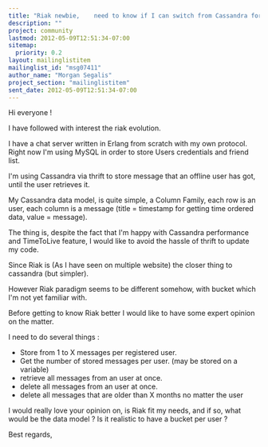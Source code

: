 ```yaml
---
title: "Riak newbie,	need to know if I can switch from Cassandra for a messageQueue For	Erlang"
description: ""
project: community
lastmod: 2012-05-09T12:51:34-07:00
sitemap:
  priority: 0.2
layout: mailinglistitem
mailinglist_id: "msg07411"
author_name: "Morgan Segalis"
project_section: "mailinglistitem"
sent_date: 2012-05-09T12:51:34-07:00
---
```



Hi everyone !

I have followed with interest the riak evolution.

I have a chat server written in Erlang from scratch with my own protocol.
Right now I'm using MySQL in order to store Users credentials and friend list.

I'm using Cassandra via thrift to store message that an offline user has got, 
until the user retrieves it.

My Cassandra data model, is quite simple, a Column Family, each row is an user, 
each column is a message (title = timestamp for getting time ordered data, 
value = message).

The thing is, despite the fact that I'm happy with Cassandra performance and 
TimeToLive feature, I would like to avoid the hassle of thrift to update my 
code.

Since Riak is (As I have seen on multiple website) the closer thing to 
cassandra (but simpler).

However Riak paradigm seems to be different somehow, with bucket which I'm not 
yet familiar with.

Before getting to know Riak better I would like to have some expert opinion on 
the matter.

I need to do several things : 

- Store from 1 to X messages per registered user.
- Get the number of stored messages per user. (may be stored on a variable)
- retrieve all messages from an user at once.
- delete all messages from an user at once.
- delete all messages that are older than X months no matter the user

I would really love your opinion on, is Riak fit my needs, and if so, what 
would be the data model ?
Is it realistic to have a bucket per user ? 

Best regards,


